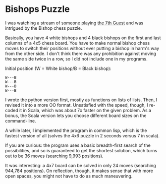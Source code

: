# Bishops Puzzle

I was watching a stream of someone playing
[the 7th Guest](https://en.wikipedia.org/wiki/The_7th_Guest)
and was intrigued by the Bishop chess puzzle.

Basically, you have 4 white bishops and 4 black bishops on the
first and last columns of a 4x5 chess board.  You have to
make normal bishop chess moves to switch their positions 
without ever putting a bishop in harm's way from the other side.
I don't think there was any prohibition against moving the
same side twice in a row, so I did not include one in my
programs.

Initial position (W = White bishop/B = Black bishop):

```
W---B
W---B
W---B
W---B
```

I wrote the python version first, mostly as functions on lists of lists. 
Then, I revised it into a more OO format.  Unsatisfied with the speed,
though, I re-coded it in Scala, which was about 7x faster on the given
problem.  As a bonus, the Scala version lets you choose different 
board sizes on the command-line.

A while later, I implemented the program in common lisp, which is the
fastest version of all (solves the 4x6 puzzle in 2 seconds versus 7 in scala).

If you are curious: the program uses a basic breadth-first search of the
possibilities, and so is guaranteed to get the shortest solution, which
turns out to be 36 moves (searching 9,993 positions).  

It was interesting: a 4x7 board can be solved in only 24 moves
(searching 944,784 positions). On reflection, though, it makes 
sense that with more open spaces, you might not have to do as
much maneuvering. 

